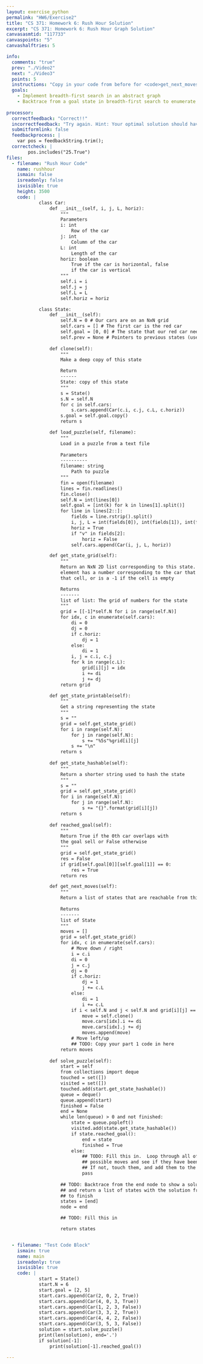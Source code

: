 ```yaml
---
layout: exercise_python
permalink: "HW6/Exercise2"
title: "CS 371: Homework 6: Rush Hour Solution"
excerpt: "CS 371: Homework 6: Rush Hour Graph Solution"
canvasasmtid: "117733"
canvaspoints: "5"
canvashalftries: 5

info:
  comments: "true"
  prev: "./Video2"
  next: "./Video3"
  points: 5
  instructions: "Copy in your code from before for <code>get_next_moves</code>, and then fill in the <code>solve_puzzle</code> method to run breadth-first search starting at this state and going until a goal state is reached.  Then, trace back from the goal state to the beginning, and return that list.  The tester will use this code to solve the hard puzzle given on the <a href = \"http://www.ctralie.com/Teaching/CS371_S2021/ClassExercises/Week1/rushhour-master/\">first day of class</a>, and the next page will show an animation of that solution.<p>Because it's easy to mix up object references when the same state gets enumerated from different places, there are two sets \"touched\" and \"visited\" that you can use to mark nodes as touched or visited in BFS, respectively.  If you want to touch a state, add its hash string <code>state.get_state_hashable()</code> to the set <code>touched</code>.  This is a unique string that identifies the state.  You can do the same for <code>visited</code>.  To see if a state has been touched, you can use the boolean statement <code>state.get_state_hashable() in touched</code></p>"
  goals:
    - Implement breadth-first search in an abstract graph
    - Backtrace from a goal state in breadth-first search to enumerate a sequence of moves to a solution
    
processor:  
  correctfeedback: "Correct!!" 
  incorrectfeedback: "Try again. Hint: Your optimal solution should have 25 steps in it (the first state, plus 24 moves), and the last state in the list should be the goal."
  submitformlink: false
  feedbackprocess: | 
    var pos = feedbackString.trim();
  correctcheck: |
        pos.includes("25.True")
files:
  - filename: "Rush Hour Code"
    name: rushhour
    ismain: false
    isreadonly: false
    isvisible: true
    height: 3500
    code: | 
            class Car:
                def __init__(self, i, j, L, horiz):
                    """
                    Parameters
                    i: int
                        Row of the car
                    j: int
                        Column of the car
                    L: int
                        Length of the car
                    horiz: boolean
                        True if the car is horizontal, false
                        if the car is vertical
                    """
                    self.i = i
                    self.j = j
                    self.L = L
                    self.horiz = horiz

            class State:
                def __init__(self):
                    self.N = 0 # Our cars are on an NxN grid
                    self.cars = [] # The first car is the red car
                    self.goal = [0, 0] # The state that our red car needs to reach
                    self.prev = None # Pointers to previous states (use later)
                
                def clone(self):
                    """
                    Make a deep copy of this state

                    Return
                    ------
                    State: copy of this state
                    """
                    s = State()
                    s.N = self.N
                    for c in self.cars:
                        s.cars.append(Car(c.i, c.j, c.L, c.horiz))
                    s.goal = self.goal.copy()
                    return s

                def load_puzzle(self, filename):
                    """
                    Load in a puzzle from a text file
                    
                    Parameters
                    ----------
                    filename: string
                        Path to puzzle
                    """
                    fin = open(filename)
                    lines = fin.readlines()
                    fin.close()
                    self.N = int(lines[0])
                    self.goal = [int(k) for k in lines[1].split()]
                    for line in lines[2::]:
                        fields = line.rstrip().split()
                        i, j, L = int(fields[0]), int(fields[1]), int(fields[3])
                        horiz = True
                        if "v" in fields[2]:
                            horiz = False
                        self.cars.append(Car(i, j, L, horiz))

                def get_state_grid(self):
                    """
                    Return an NxN 2D list corresponding to this state.  Each
                    element has a number corresponding to the car that occupies 
                    that cell, or is a -1 if the cell is empty

                    Returns
                    -------
                    list of list: The grid of numbers for the state
                    """
                    grid = [[-1]*self.N for i in range(self.N)]
                    for idx, c in enumerate(self.cars):
                        di = 0
                        dj = 0
                        if c.horiz:
                            dj = 1
                        else:
                            di = 1
                        i, j = c.i, c.j
                        for k in range(c.L):
                            grid[i][j] = idx
                            i += di
                            j += dj
                    return grid

                def get_state_printable(self):
                    """
                    Get a string representing the state
                    """
                    s = ""
                    grid = self.get_state_grid()
                    for i in range(self.N):
                        for j in range(self.N):
                            s += "%5s"%grid[i][j]
                        s += "\n"
                    return s
                
                def get_state_hashable(self):
                    """
                    Return a shorter string used to hash the state
                    """
                    s = ""
                    grid = self.get_state_grid()
                    for i in range(self.N):
                        for j in range(self.N):
                            s += "{}".format(grid[i][j])
                    return s
                
                def reached_goal(self):
                    """
                    Return True if the 0th car overlaps with
                    the goal sell or False otherwise
                    """
                    grid = self.get_state_grid()
                    res = False
                    if grid[self.goal[0]][self.goal[1]] == 0:
                        res = True
                    return res

                def get_next_moves(self):
                    """
                    Return a list of states that are reachable from this state
                    
                    Returns
                    -------
                    list of State
                    """
                    moves = []
                    grid = self.get_state_grid()
                    for idx, c in enumerate(self.cars):
                        # Move down / right
                        i = c.i
                        di = 0
                        j = c.j
                        dj = 0
                        if c.horiz:
                            dj = 1
                            j += c.L
                        else:
                            di = 1
                            i += c.L
                        if i < self.N and j < self.N and grid[i][j] == -1:
                            move = self.clone()
                            move.cars[idx].i += di
                            move.cars[idx].j += dj
                            moves.append(move)
                        # Move left/up
                        ## TODO: Copy your part 1 code in here
                    return moves
                
                def solve_puzzle(self):
                    start = self
                    from collections import deque
                    touched = set([])
                    visited = set([])
                    touched.add(start.get_state_hashable())
                    queue = deque()
                    queue.append(start)
                    finished = False
                    end = None
                    while len(queue) > 0 and not finished:
                        state = queue.popleft()
                        visited.add(state.get_state_hashable())
                        if state.reached_goal():
                            end = state
                            finished = True
                        else:
                            ## TODO: Fill this in.  Loop through all of the next
                            ## possible moves and see if they have been touched yet
                            ## If not, touch them, and add them to the back of the queue
                            pass
                    
                    ## TODO: Backtrace from the end node to show a solution path
                    ## and return a list of states with the solution from start
                    ## to finish
                    states = [end]
                    node = end

                    ## TODO: Fill this in

                    return states


  - filename: "Test Code Block"
    ismain: true
    name: main
    isreadonly: true
    isvisible: true
    code: |
            start = State()
            start.N = 6
            start.goal = [2, 5]
            start.cars.append(Car(2, 0, 2, True))
            start.cars.append(Car(4, 0, 3, True))
            start.cars.append(Car(1, 2, 3, False))
            start.cars.append(Car(3, 3, 2, True))
            start.cars.append(Car(4, 4, 2, False))
            start.cars.append(Car(3, 5, 3, False))
            solution = start.solve_puzzle()
            print(len(solution), end='.')
            if solution[-1]:
                print(solution[-1].reached_goal())

---
```

